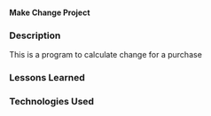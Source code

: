 #### Make Change Project

### Description
This is a program to calculate change for a purchase
### Lessons Learned

### Technologies Used
